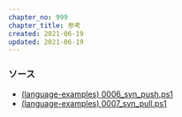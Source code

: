 ```yaml
---
chapter_no: 999
chapter_title: 参考
created: 2021-06-19
updated: 2021-06-19
---
```

### ソース
- [(language-examples) 0006_svn_push.ps1](https://github.com/fumokmm/language-examples/blob/main/PowerShell/0006_svn_push.ps1)
- [(language-examples) 0007_svn_pull.ps1](https://github.com/fumokmm/language-examples/blob/main/PowerShell/0007_svn_pull.ps1)
